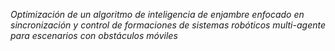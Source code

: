 <em>Optimización de un algoritmo de inteligencia de enjambre enfocado en sincronización y control de formaciones de sistemas robóticos multi-agente para escenarios con obstáculos móviles</em>